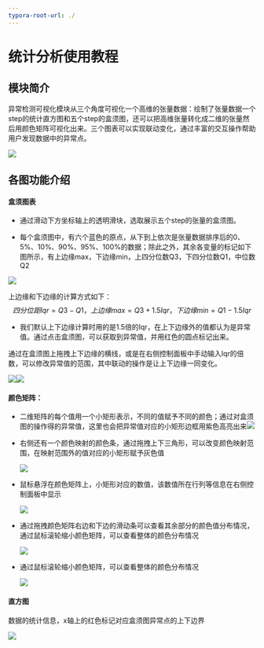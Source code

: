 ```yaml
---
typora-root-url: ./
---
```


# 统计分析使用教程

## 模块简介

异常检测可视化模块从三个角度可视化一个高维的张量数据：绘制了张量数据一个step的统计直方图和五个step的盒须图，还可以把高维张量转化成二维的张量然后用颜色矩阵可视化出来。三个图表可以实现联动变化，通过丰富的交互操作帮助用户发现数据中的异常点。

![](/images/exception/exceptionAll.png)



## 各图功能介绍

#### 盒须图表

- 通过滑动下方坐标轴上的透明滑块，选取展示五个step的张量的盒须图。

- 每个盒须图中，有六个蓝色的原点，从下到上依次是张量数据排序后的0、5%、10%、90%、95%、100%的数据；除此之外，其余各变量的标记如下图所示，有上边缘max，下边缘min，上四分位数Q3，下四分位数Q1，中位数Q2

![](/images/exception/boxPlot.png)

上边缘和下边缘的计算方式如下：
$$
四分位距 Iqr = Q3 - Q1，
上边缘 max = Q3 + 1.5Iqr，
下边缘 min = Q1 - 1.5Iqr
$$

-  我们默认上下边缘计算时用的是1.5倍的Iqr，在上下边缘外的值都认为是异常值。通过点击盒须图，可以获取到异常值，并用红色的圆点标记出来。

  通过在盒须图上拖拽上下边缘的横线，或是在右侧控制面板中手动输入Iqr的倍数，可以修改异常值的范围，其中联动的操作是让上下边缘一同变化。

![](/images/exception/boxIqr.png)![](/images/exception/boxExceptionPooints.png)



#### 颜色矩阵：

- 二维矩阵的每个值用一个小矩形表示，不同的值赋予不同的颜色；通过对盒须图的操作得的异常值，这里也会把异常值对应的小矩形边框用紫色高亮出来![](/images/exception/colorMatrixExceptionPoints.png)

- 右侧还有一个颜色映射的颜色条，通过拖拽上下三角形，可以改变颜色映射范围，在映射范围外的值对应的小矩形赋予灰色值

  ![](/images/exception/colorMatrixLegend.png)

- 鼠标悬浮在颜色矩阵上，小矩形对应的数值，该数值所在行列等信息在右侧控制面板中显示

  ![](/images/exception/colorMatrixInfo.png)

- 通过拖拽颜色矩阵右边和下边的滑动条可以查看其余部分的颜色值分布情况，通过鼠标滚轮缩小颜色矩阵，可以查看整体的颜色分布情况

  ![](/images/exception/colorMatrixScroll.png)

- 通过鼠标滚轮缩小颜色矩阵，可以查看整体的颜色分布情况

  ![](/images/exception/colorMatrixScale.png)



#### 直方图

数据的统计信息，x轴上的红色标记对应盒须图异常点的上下边界

![](/images/exception/histogram.png)

